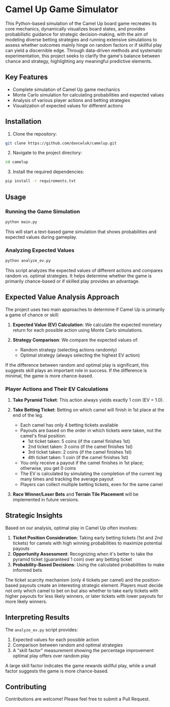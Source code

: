 # Camel Up Game Simulator

This Python-based simulation of the Camel Up board game recreates its core mechanics, dynamically visualizes board states, and provides probabilistic guidance for strategic decision-making, with the aim of modeling diverse betting strategies and running extensive simulations to assess whether outcomes mainly hinge on random factors or if skillful play can yield a discernible edge. Through data-driven methods and systematic experimentation, this project seeks to clarify the game's balance between chance and strategy, highlighting any meaningful predictive elements.

## Key Features

- Complete simulation of Camel Up game mechanics
- Monte Carlo simulation for calculating probabilities and expected values
- Analysis of various player actions and betting strategies 
- Visualization of expected values for different actions

## Installation

1. Clone the repository:

```bash
git clone https://github.com/davcwluk/camelup.git
```

2. Navigate to the project directory:

```bash
cd camelup
```

3. Install the required dependencies:

```bash
pip install -r requirements.txt
```

## Usage

### Running the Game Simulation

```bash
python main.py
```

This will start a text-based game simulation that shows probabilities and expected values during gameplay.

### Analyzing Expected Values

```bash
python analyze_ev.py
```

This script analyzes the expected values of different actions and compares random vs. optimal strategies. It helps determine whether the game is primarily chance-based or if skilled play provides an advantage.

## Expected Value Analysis Approach

The project uses two main approaches to determine if Camel Up is primarily a game of chance or skill:

1. **Expected Value (EV) Calculation**: We calculate the expected monetary return for each possible action using Monte Carlo simulations.

2. **Strategy Comparison**: We compare the expected values of:
   - Random strategy (selecting actions randomly)
   - Optimal strategy (always selecting the highest EV action)

If the difference between random and optimal play is significant, this suggests skill plays an important role in success. If the difference is minimal, the game is more chance-based.

### Player Actions and Their EV Calculations

1. **Take Pyramid Ticket**: This action always yields exactly 1 coin (EV = 1.0).

2. **Take Betting Ticket**: Betting on which camel will finish in 1st place at the end of the leg.
   - Each camel has only 4 betting tickets available
   - Payouts are based on the order in which tickets were taken, not the camel's final position:
     - 1st ticket taken: 5 coins (if the camel finishes 1st)
     - 2nd ticket taken: 3 coins (if the camel finishes 1st)
     - 3rd ticket taken: 2 coins (if the camel finishes 1st) 
     - 4th ticket taken: 1 coin (if the camel finishes 1st)
   - You only receive a payout if the camel finishes in 1st place; otherwise, you get 0 coins
   - The EV is calculated by simulating the completion of the current leg many times and tracking the average payout
   - Players can collect multiple betting tickets, even for the same camel

3. **Race Winner/Loser Bets** and **Terrain Tile Placement** will be implemented in future versions.

## Strategic Insights

Based on our analysis, optimal play in Camel Up often involves:

1. **Ticket Position Consideration**: Taking early betting tickets (1st and 2nd tickets) for camels with high winning probabilities to maximize potential payouts
2. **Opportunity Assessment**: Recognizing when it's better to take the pyramid ticket (guaranteed 1 coin) over any betting ticket
3. **Probability-Based Decisions**: Using the calculated probabilities to make informed bets

The ticket scarcity mechanism (only 4 tickets per camel) and the position-based payouts create an interesting strategic element. Players must decide not only which camel to bet on but also whether to take early tickets with higher payouts for less likely winners, or later tickets with lower payouts for more likely winners.

## Interpreting Results

The `analyze_ev.py` script provides:

1. Expected values for each possible action
2. Comparison between random and optimal strategies
3. A "skill factor" measurement showing the percentage improvement optimal play offers over random play

A large skill factor indicates the game rewards skillful play, while a small factor suggests the game is more chance-based.

## Contributing

Contributions are welcome! Please feel free to submit a Pull Request.